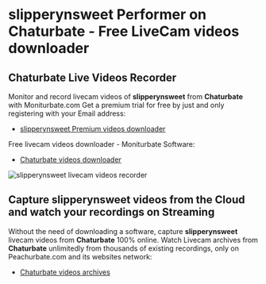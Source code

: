 # slipperynsweet Performer on Chaturbate - Free LiveCam videos downloader

## Chaturbate Live Videos Recorder

Monitor and record livecam videos of **slipperynsweet** from **Chaturbate** with Moniturbate.com
Get a premium trial for free by just and only registering with your Email address:
* [slipperynsweet Premium videos downloader](https://moniturbate.com/request-demo-licence-key.html)

Free livecam videos downloader - Moniturbate Software:
* [Chaturbate videos downloader](https://moniturbate.com/moniturbate-download-software.html)

![slipperynsweet livecam videos recorder](https://peachurnet.com/templates/moniturbate-software.png)


## Capture slipperynsweet videos from the Cloud and watch your recordings on Streaming

Without the need of downloading a software, capture **slipperynsweet** livecam videos from **Chaturbate** 100% online.
Watch Livecam archives from **Chaturbate** unlimitedly from thousands of existing recordings, only on Peachurbate.com and its websites network:
* [Chaturbate videos archives](https://peachurnet.com/)